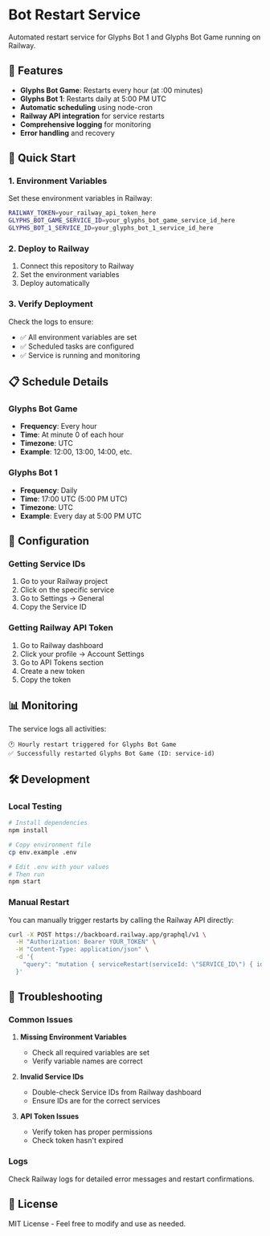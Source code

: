 # Bot Restart Service

Automated restart service for Glyphs Bot 1 and Glyphs Bot Game running on Railway.

## 🎯 Features

- **Glyphs Bot Game**: Restarts every hour (at :00 minutes)
- **Glyphs Bot 1**: Restarts daily at 5:00 PM UTC
- **Automatic scheduling** using node-cron
- **Railway API integration** for service restarts
- **Comprehensive logging** for monitoring
- **Error handling** and recovery

## 🚀 Quick Start

### 1. Environment Variables

Set these environment variables in Railway:

```bash
RAILWAY_TOKEN=your_railway_api_token_here
GLYPHS_BOT_GAME_SERVICE_ID=your_glyphs_bot_game_service_id_here
GLYPHS_BOT_1_SERVICE_ID=your_glyphs_bot_1_service_id_here
```

### 2. Deploy to Railway

1. Connect this repository to Railway
2. Set the environment variables
3. Deploy automatically

### 3. Verify Deployment

Check the logs to ensure:
- ✅ All environment variables are set
- ✅ Scheduled tasks are configured
- ✅ Service is running and monitoring

## 📋 Schedule Details

### Glyphs Bot Game
- **Frequency**: Every hour
- **Time**: At minute 0 of each hour
- **Timezone**: UTC
- **Example**: 12:00, 13:00, 14:00, etc.

### Glyphs Bot 1
- **Frequency**: Daily
- **Time**: 17:00 UTC (5:00 PM UTC)
- **Timezone**: UTC
- **Example**: Every day at 5:00 PM UTC

## 🔧 Configuration

### Getting Service IDs

1. Go to your Railway project
2. Click on the specific service
3. Go to Settings → General
4. Copy the Service ID

### Getting Railway API Token

1. Go to Railway dashboard
2. Click your profile → Account Settings
3. Go to API Tokens section
4. Create a new token
5. Copy the token

## 📊 Monitoring

The service logs all activities:

```
🕐 Hourly restart triggered for Glyphs Bot Game
✅ Successfully restarted Glyphs Bot Game (ID: service-id)
```

## 🛠️ Development

### Local Testing

```bash
# Install dependencies
npm install

# Copy environment file
cp env.example .env

# Edit .env with your values
# Then run
npm start
```

### Manual Restart

You can manually trigger restarts by calling the Railway API directly:

```bash
curl -X POST https://backboard.railway.app/graphql/v1 \
  -H "Authorization: Bearer YOUR_TOKEN" \
  -H "Content-Type: application/json" \
  -d '{
    "query": "mutation { serviceRestart(serviceId: \"SERVICE_ID\") { id } }"
  }'
```

## 🚨 Troubleshooting

### Common Issues

1. **Missing Environment Variables**
   - Check all required variables are set
   - Verify variable names are correct

2. **Invalid Service IDs**
   - Double-check Service IDs from Railway dashboard
   - Ensure IDs are for the correct services

3. **API Token Issues**
   - Verify token has proper permissions
   - Check token hasn't expired

### Logs

Check Railway logs for detailed error messages and restart confirmations.

## 📝 License

MIT License - Feel free to modify and use as needed.


